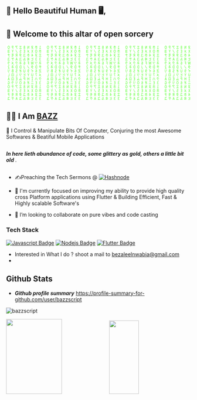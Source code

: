 ## 👋 Hello Beautiful Human 🖥️, 

## 🔮 Welcome to this altar of open sorcery

<img src='https://github.com/bazzscript/bazzscript/blob/main/matrix.svg' >

## 👨‍💻 I Am [BAZZ](https://www.linkedin.com/in/bezaleel-nwabia/)

   🧙 I Control & Manipulate Bits Of Computer, Conjuring the most Awesome Softwares & Beatiful Mobile Applications
##
<strong><em> In here lieth abundance of code, some glittery as gold, others a little bit old </em></strong>.
##
- ✍️Preaching the Tech Sermons @ <a href="https://hashnode.com/@emexbazz" target="_blank"><img alt="Hashnode" src="https://img.shields.io/badge/-Hashnode-2962FF?logo=hashnode&style=flat-square" /></a>
- 🚧 I'm currently focused on improving my ability to provide high quality cross Platform applications using Flutter & Building Efficient, Fast & Highly scalable Software's

- 👯 I’m looking to collaborate on pure vibes and code casting


### Tech Stack

[![Javascript Badge](https://img.shields.io/badge/-Javascript-F0DB4F?style=for-the-badge&labelColor=black&logo=javascript&logoColor=F0DB4F)](#) [![Nodejs Badge](https://img.shields.io/badge/-Nodejs-3C873A?style=for-the-badge&labelColor=black&logo=node.js&logoColor=3C873A)](#) [![Flutter Badge](https://img.shields.io/badge/-Flutter-007acc?style=for-the-badge&labelColor=black&logo=flutter&logoColor=007acc)](#)


- Interested in What I do ? shoot a mail to bezaleelnwabia@gmail.com
-
## Github Stats

- ***Github profile summary*** <a href="https://profile-summary-for-github.com/user/bazzscript">https://profile-summary-for-github.com/user/bazzscript</a>

<p>
<img src="https://github-readme-streak-stats.herokuapp.com/?user=bazzscript&theme=blueberry" alt="bazzscript"/>
</p>

<p>
<img src="https://github-readme-stats.vercel.app/api?username=bazzscript&count_private=true&show_icons=true&theme=blueberry" width=55% height="204px"/>
<img src="https://github-readme-stats.vercel.app/api/top-langs/?username=bazzscript&show_icons=true&layout=compact&cache_seconds=1800&langs_count=8&theme=blueberry&count_private=true&show_icons=true" width=40% height="200px"/>
</p>


<!-- bazzscript/bazzscript is a ✨ special ✨ repository because its `README.md` (this file) appears on your GitHub profile.
You can click the Preview link to take a look at your changes.
- -->
